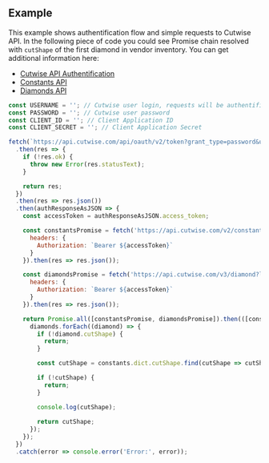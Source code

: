 ## Example

This example shows authentification flow and simple requests to Cutwise API. In the following piece of code you could see Promise chain resolved with `cutShape` of the first diamond in vendor inventory. You can get additional information here:

- [Cutwise API Authentification](rest/auth.md)
- [Constants API](rest/constants-api.md)
- [Diamonds API](rest/diamonds-api.md)

```javascript
const USERNAME = ''; // Cutwise user login, requests will be authentificated as provided user
const PASSWORD = ''; // Cutwise user password
const CLIENT_ID = ''; // Client Application ID
const CLIENT_SECRET = ''; // Client Application Secret

fetch(`https://api.cutwise.com/api/oauth/v2/token?grant_type=password&username=${USERNAME}&password=${PASSWORD}&client_id=${CLIENT_ID}&client_secret=${CLIENT_SECRET}`)
  .then(res => {
    if (!res.ok) {
      throw new Error(res.statusText);
    }

    return res;
  })
  .then(res => res.json())
  .then(authResponseAsJSON => {
    const accessToken = authResponseAsJSON.access_token;

    const constantsPromise = fetch('https://api.cutwise.com/v2/constants', {
      headers: {
        Authorization: `Bearer ${accessToken}`
      }
    }).then(res => res.json());

    const diamondsPromise = fetch('https://api.cutwise.com/v3/diamond?limit=8&offset=0', {
      headers: {
        Authorization: `Bearer ${accessToken}`
      }
    }).then(res => res.json());

    return Promise.all([constantsPromise, diamondsPromise]).then(([constants, diamonds]) => {
      diamonds.forEach((diamond) => {
        if (!diamond.cutShape) {
          return;
        }

        const cutShape = constants.dict.cutShape.find(cutShape => cutShape.id === diamond.cutShape);

        if (!cutShape) {
          return;
        }

        console.log(cutShape);
        
        return cutShape;
      });
    });
  })
  .catch(error => console.error('Error:', error));
```
